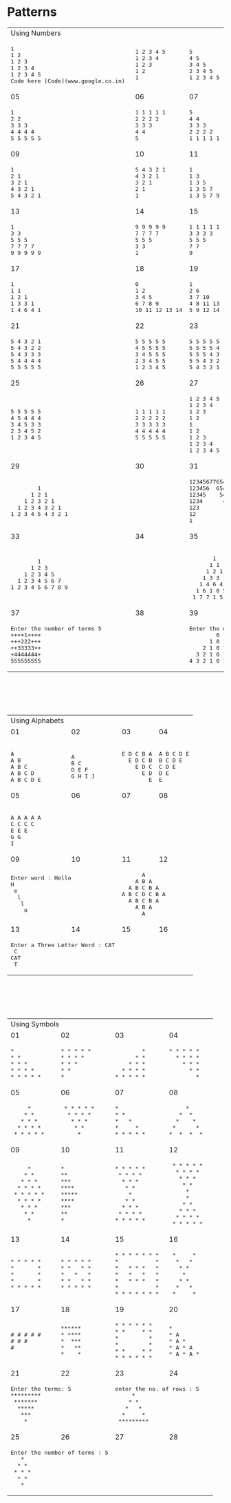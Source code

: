 # Patterns

<table>
  <tbody>
    <tr>
      <td colspan=4>Using Numbers</td>
    </tr>
    <tr>
<td><pre>
1 
1 2 
1 2 3 
1 2 3 4 
1 2 3 4 5
Code here [Code](www.google.co.in) 
</pre></td>
<td><pre>
1 2 3 4 5 
1 2 3 4 
1 2 3 
1 2 
1 
</pre></td>
<td><pre>
5 
4 5 
3 4 5 
2 3 4 5 
1 2 3 4 5 
</pre></td>
<td><pre>
1 2 3 4 5 
2 3 4 5 
3 4 5 
4 5 
5 
</pre></td>
    </tr>
    <tr><!-- Row 02 -->
      <td >05</td>
      <td >06</td>
      <td >07</td>
      <td >08</td>
    </tr>
    <tr>
<td><pre>
1 
2 2 
3 3 3 
4 4 4 4 
5 5 5 5 5 
</pre></td>
<td><pre>
1 1 1 1 1 
2 2 2 2 
3 3 3 
4 4 
5 
</pre></td>
<td><pre>
5
4 4 
3 3 3 
2 2 2 2 
1 1 1 1 1
</pre></td>
<td><pre>
5 5 5 5 5
4 4 4 4 
3 3 3 
2 2 
1
</pre></td>
    </tr>
    <tr><!-- Row 03 -->
      <td >09</td>
      <td >10</td>
      <td >11</td>
      <td >12</td>
    </tr>
    <tr>
<td><pre>
1
2 1
3 2 1
4 3 2 1
5 4 3 2 1
</pre></td>
<td><pre>
5 4 3 2 1
4 3 2 1
3 2 1
2 1
1
</pre></td>
<td><pre>
1
1 3
1 3 5
1 3 5 7
1 3 5 7 9
</pre></td>
<td><pre>
1 3 5 7 9
1 3 5 7
1 3 5
1 3 
1 
</pre></td>
    </tr>
    <tr><!-- Row 04 -->
      <td >13</td>
      <td >14</td>
      <td >15</td>
      <td >16</td>
    </tr>
    <tr>
<td><pre>
1
3 3
5 5 5
7 7 7 7
9 9 9 9 9
</pre></td>
<td><pre>
9 9 9 9 9
7 7 7 7
5 5 5
3 3 
1
</pre></td>
<td><pre>
1 1 1 1 1
3 3 3 3
5 5 5
7 7
9
</pre></td>
<td><pre>
9
7 7
5 5 5
3 3 3 3
1 1 1 1 1
</pre></td>
    </tr>
    <tr><!-- Row 05 -->
      <td>17</td>
      <td>18</td>
      <td>19</td>
      <td>20</td>
    </tr>
    <tr>
<td><pre>
1
1 1
1 2 1
1 3 3 1
1 4 6 4 1
</pre></td>
<td><pre>
0
1 2
3 4 5
6 7 8 9
10 11 12 13 14
</pre></td>
<td><pre>
1
2 6
3 7 10
4 8 11 13
5 9 12 14 15
</pre></td>
<td><pre>
2
4 4 4
6 6 6 6 6
8 8 8 8 8 8 8
</pre></td>
    </tr>
    <tr><!-- Row 06 -->
      <td>21</td>
      <td>22</td>
      <td>23</td>
      <td>24</td>
    </tr>
    <tr>
<td><pre>
5 4 3 2 1 
5 4 3 2 2
5 4 3 3 3
5 4 4 4 4
5 5 5 5 5
</pre></td>
<td><pre>
5 5 5 5 5
4 5 5 5 5
3 4 5 5 5 
2 3 4 5 5
1 2 3 4 5 
</pre></td>
<td><pre>
5 5 5 5 5
5 5 5 5 4
5 5 5 4 3
5 5 4 3 2 
5 4 3 2 1 
</pre></td>
<td><pre>
1 2 3 4 5
2 3 4 5 1
3 4 5 1 1
4 5 1 1 1 
5 1 1 1 1 
</pre></td>
    </tr>
    <tr><!-- Row 07 -->
      <td>25</td>
      <td>26</td>
      <td>27</td>
      <td>28</td>
    </tr>
    <tr>
<td><pre>
5 5 5 5 5
4 5 4 4 4
3 4 5 3 3
2 3 4 5 2
1 2 3 4 5
</pre></td>
<td><pre>
1 1 1 1 1
2 2 2 2 2
3 3 3 3 3
4 4 4 4 4
5 5 5 5 5
</pre></td>
<td><pre>
1 2 3 4 5
1 2 3 4
1 2 3
1 2
1
1 2 
1 2 3
1 2 3 4
1 2 3 4 5
</pre></td>
<td><pre>
1
1 2
1 2 3
1 2 3 4
1 2 3 4 5
1 2 3 4
1 2 3
1 2 
1
</pre></td>
    </tr>
    <tr><!-- Row 08 -->
      <td >29</td>
      <td >30</td>
      <td >31</td>
      <td >32</td>
    </tr>
    <tr>
<td colspan=2><pre>
        1
      1 2 1
    1 2 3 2 1
  1 2 3 4 3 2 1
1 2 3 4 5 4 3 2 1
</pre></td>
<td colspan=2><pre>
12345677654321
123456  654321
12345    54321
1234      4321
123        321
12          21
1            1
</pre></td>
    </tr>
    <tr><!-- Row 09 -->
      <td >33</td>
      <td >34</td>
      <td >35</td>
      <td >36</td>
    </tr>
    <tr>
<td colspan=2><pre>
        1
      1 2 3
    1 2 3 4 5
  1 2 3 4 5 6 7
1 2 3 4 5 6 7 8 9
</pre></td>
<td colspan=2><pre><!-- 19 -->
       1 
      1 1
     1 2 1
    1 3 3 1
   1 4 6 4 1
  1 6 1 0 5 1
 1 7 7 1 5 6 1
</pre></td>
    </tr>
    <tr><!-- Row 10 -->
      <td >37</td>
      <td >38</td>
      <td >39</td>
      <td >40</td>
    </tr>
    <tr>
<td colspan=2><pre>
Enter the number of terms 5
++++1++++
+++222+++
++33333++
+4444444+
555555555
</pre></td>
<td colspan=2><pre>
Enter the number of rows : 5
        0
      1 0 1
    2 1 0 1 2
  3 2 1 0 1 2 3
4 3 2 1 0 1 2 3 4
</pre></td>
    </tr>
  </tbody>
</table>

<br/><br/><br/><br/>

<table>
  <tbody>
    <tr>
      <td colspan=4>Using Alphabets</td>
    </tr>
    <tr>
      <td >01</td>
      <td >02</td>
      <td >03</td>
      <td >04</td>
    </tr>
    <tr>
<td><pre><!-- 21 -->
A
A B 
A B C 
A B C D 
A B C D E 
</pre></td>
<td><pre><!-- 22 -->
A 
B C 
D E F 
G H I J 
</pre></td>
<td><pre><!-- 23 -->
E D C B A
  E D C B
    E D C
      E D
        E
</pre></td>
<td><pre><!-- 24 -->
A B C D E
B C D E
C D E
D E
E
</pre></td>
    </tr>
    <tr>
      <td >05</td>
      <td >06</td>
      <td >07</td>
      <td >08</td>
    </tr>
    <tr>
<td><pre><!-- 00 -->
A A A A A 
C C C C
E E E
G G
I
</pre></td>
    </tr>
    <tr>
      <td >09</td>
      <td >10</td>
      <td >11</td>
      <td >12</td>
    </tr>
    <tr>
<td colspan=2><pre>
Enter word : Hello
H
 e
  l
   l
    o
</pre></td>
<td colspan=2><pre>
      A
    A B A
  A B C B A
A B C D C B A
  A B C B A
    A B A 
      A 
</pre></td>
    </tr>
    <tr>
      <td >13</td>
      <td >14</td>
      <td >15</td>
      <td >16</td>
    </tr>
    <tr>
<td colspan=2><pre>Enter a Three Letter Word : CAT
 C 
CAT
 T 
</pre></td>
    </tr>
  </tbody>
</table>

<br/><br/><br/><br/>

<table>
  <tbody>
    <tr>
      <td colspan=4>Using Symbols</td>
    </tr>
    <tr>
      <td >01</td>
      <td >02</td>
      <td >03</td>
      <td >04</td>
    </tr>
    <tr>
<td><pre>
* 
* *
* * *
* * * *
* * * * *
</pre></td>
<td><pre>
* * * * *
* * * *
* * *
* *
*
</pre></td>
<td><pre>
        *
      * *
    * * *
  * * * *
* * * * *
</pre></td>
<td><pre>
* * * * *
  * * * *
    * * *
      * *
        *
</pre></td>
    </tr>
    <tr>
      <td >05</td>
      <td >06</td>
      <td >07</td>
      <td >08</td>
    </tr>
    <tr>
<td><pre>
     *
    * *
   * * *
  * * * *
 * * * * *
</pre></td>
<td><pre>
 * * * * * 
  * * * *
   * * *
    * *
     *
</pre></td>
<td><pre>
* 
* *
*   *
*     *
* * * * *
</pre></td>
<td><pre>
     *
   *  *
  *    *
 *      *
*  *  *  *
</pre></td>
    </tr>
    <tr>
      <td >09</td>
      <td >10</td>
      <td >11</td>
      <td >12</td>
    </tr>
    <tr>
<td><pre>
     * 
    * *
   * * *
  * * * *
 * * * * *
  * * * *
   * * *
    * *
     *
</pre></td>
<td><pre>
*
**
*** 
****
*****
****
***
**
*
</pre></td>
<td><pre>
* * * * *
 * * * * 
  * * *
   * *
    *
   * *
  * * *
 * * * *
* * * * *
</pre></td>
<td><pre>
 * * * * *
  * * * *
   * * *
    * *
     *
     *
    * *
   * * *
  * * * *
 * * * * *
</pre></td>
    </tr>
    <tr>
      <td >13</td>
      <td >14</td>
      <td >15</td>
      <td >16</td>
    </tr>
    <tr>
<td><pre>
* * * * * 
*       *
*       *
*       *
* * * * *
</pre></td>
<td><pre>
* * * * * 
* *   * *
*   *   *
* *   * *
* * * * *
</pre></td>
<td><pre>
* * * * * * * 
*           *
*   * * *   *
*   *   *   *
*   * * *   *
*           *
* * * * * * *
</pre></td>
<td><pre>
 *     *
  *   *
   * *
    *
   * *
  *   *
 *     *
</pre></td>
    </tr>
    <tr>
      <td >17</td>
      <td >18</td>
      <td >19</td>
      <td >20</td>
    </tr>
    <tr>
<td><pre>
# # # # # 
# # #
#
</pre></td>
<td><pre>
******
* ****
*  ***
*   **
*    *
</pre></td>
<td><pre>
* * * * * * 
* *     * *
*         *
*         *
* *     * *
* * * * * *
</pre></td>
<td><pre>
*
* A
* A *
* A * A
* A * A *
</pre></td>
    </tr>
    <tr>
      <td >21</td>
      <td >22</td>
      <td >23</td>
      <td >24</td>
    </tr>
    <tr>
<td colspan=2><pre>
Enter the terms: 5
*********
 *******
  *****
   ***
    *
</pre></td>
<td colspan=2><pre>
enter the no. of rows : 5
     *
    * *
   *   *
  *     *
 *********
</pre></td>
    </tr>
    <tr>
      <td >25</td>
      <td >26</td>
      <td >27</td>
      <td >28</td>
    </tr>
    <tr>
<td colspan=2><pre>
Enter the number of terms : 5
   * 
  * *
 * * *
  * *
   *
</pre></td>
<td></td>
<td></td>
<td></td>
    </tr>
  </tbody>
</table>